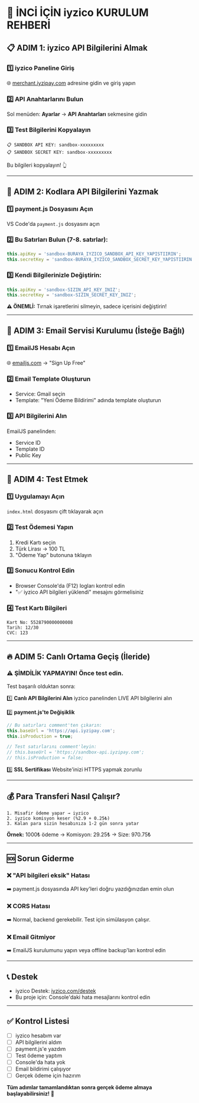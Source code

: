 # 🚀 İNCİ İÇİN iyzico KURULUM REHBERİ

## 📋 **ADIM 1: iyzico API Bilgilerini Almak**

### 1️⃣ iyzico Paneline Giriş
🌐 [merchant.iyzipay.com](https://merchant.iyzipay.com) adresine gidin ve giriş yapın

### 2️⃣ API Anahtarlarını Bulun
Sol menüden: **Ayarlar** → **API Anahtarları** sekmesine gidin

### 3️⃣ Test Bilgilerini Kopyalayın
```
📋 SANDBOX API KEY: sandbox-xxxxxxxxx
📋 SANDBOX SECRET KEY: sandbox-xxxxxxxxx
```

Bu bilgileri kopyalayın! 👆

---

## 🔧 **ADIM 2: Kodlara API Bilgilerini Yazmak**

### 1️⃣ payment.js Dosyasını Açın
VS Code'da `payment.js` dosyasını açın

### 2️⃣ Bu Satırları Bulun (7-8. satırlar):
```javascript
this.apiKey = 'sandbox-BURAYA_IYZICO_SANDBOX_API_KEY_YAPISTIIRIN'; 
this.secretKey = 'sandbox-BURAYA_IYZICO_SANDBOX_SECRET_KEY_YAPISTIIRIN';
```

### 3️⃣ Kendi Bilgilerinizle Değiştirin:
```javascript
this.apiKey = 'sandbox-SIZIN_API_KEY_INIZ'; 
this.secretKey = 'sandbox-SIZIN_SECRET_KEY_INIZ';
```

**⚠️ ÖNEMLİ:** Tırnak işaretlerini silmeyin, sadece içerisini değiştirin!

---

## 📧 **ADIM 3: Email Servisi Kurulumu (İsteğe Bağlı)**

### 1️⃣ EmailJS Hesabı Açın
🌐 [emailjs.com](https://emailjs.com) → "Sign Up Free"

### 2️⃣ Email Template Oluşturun
- Service: Gmail seçin
- Template: "Yeni Ödeme Bildirimi" adında template oluşturun

### 3️⃣ API Bilgilerini Alın
EmailJS panelinden:
- Service ID
- Template ID  
- Public Key

---

## 🧪 **ADIM 4: Test Etmek**

### 1️⃣ Uygulamayı Açın
`index.html` dosyasını çift tıklayarak açın

### 2️⃣ Test Ödemesi Yapın
1. Kredi Kartı seçin
2. Türk Lirası → 100 TL
3. "Ödeme Yap" butonuna tıklayın

### 3️⃣ Sonucu Kontrol Edin
- Browser Console'da (F12) logları kontrol edin
- "✅ iyzico API bilgileri yüklendi" mesajını görmelisiniz

### 4️⃣ Test Kartı Bilgileri
```
Kart No: 5528790000000008
Tarih: 12/30
CVC: 123
```

---

## 🔥 **ADIM 5: Canlı Ortama Geçiş (İleride)**

### ⚠️ ŞİMDİLİK YAPMAYIN! Önce test edin.

Test başarılı olduktan sonra:

1️⃣ **Canlı API Bilgilerini Alın**
iyzico panelinden LIVE API bilgilerini alın

2️⃣ **payment.js'te Değişiklik**
```javascript
// Bu satırları comment'ten çıkarın:
this.baseUrl = 'https://api.iyzipay.com';
this.isProduction = true;

// Test satırlarını comment'leyin:
// this.baseUrl = 'https://sandbox-api.iyzipay.com';
// this.isProduction = false;
```

3️⃣ **SSL Sertifikası**
Website'inizi HTTPS yapmak zorunlu

---

## 💰 **Para Transferi Nasıl Çalışır?**

```
1. Misafir ödeme yapar → iyzico
2. iyzico komisyon keser (%2.9 + 0.25₺)
3. Kalan para sizin hesabınıza 1-2 gün sonra yatar
```

**Örnek:** 1000₺ ödeme → Komisyon: 29.25₺ → Size: 970.75₺

---

## 🆘 **Sorun Giderme**

### ❌ "API bilgileri eksik" Hatası
➡️ payment.js dosyasında API key'leri doğru yazdığınızdan emin olun

### ❌ CORS Hatası
➡️ Normal, backend gerekebilir. Test için simülasyon çalışır.

### ❌ Email Gitmiyor
➡️ EmailJS kurulumunu yapın veya offline backup'ları kontrol edin

---

## 📞 **Destek**

- iyzico Destek: [iyzico.com/destek](https://iyzico.com/destek)
- Bu proje için: Console'daki hata mesajlarını kontrol edin

---

## ✅ **Kontrol Listesi**

- [ ] iyzico hesabım var
- [ ] API bilgilerini aldım
- [ ] payment.js'e yazdım
- [ ] Test ödeme yaptım
- [ ] Console'da hata yok
- [ ] Email bildirimi çalışıyor
- [ ] Gerçek ödeme için hazırım

**Tüm adımlar tamamlandıktan sonra gerçek ödeme almaya başlayabilirsiniz! 🎉**
